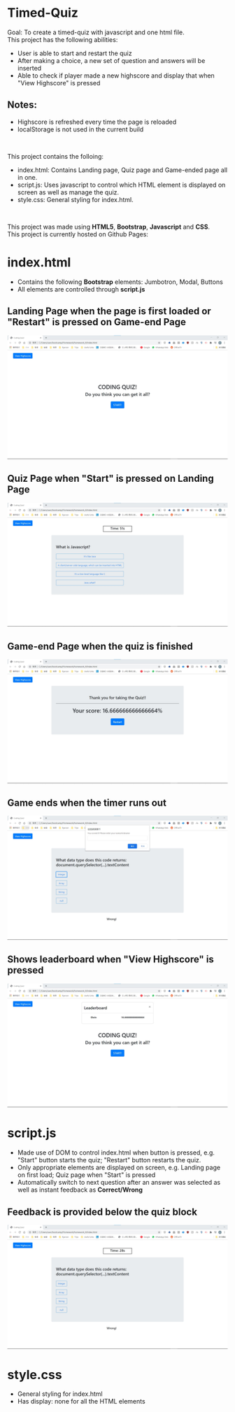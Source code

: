 # Timed-Quiz
Goal: To create a timed-quiz with javascript and one html file.<br>
This project has the following abilities:
- User is able to start and restart the quiz
- After making a choice, a new set of question and answers will be inserted
- Able to check if player made a new highscore and display that when "View Highscore" is pressed

## Notes:
- Highscore is refreshed every time the page is reloaded
- localStorage is not used in the current build

<br>

This project contains the folloing:
- index.html: Contains Landing page, Quiz page and Game-ended page all in one.
- script.js: Uses javascript to control which HTML element is displayed on screen as well as manage the quiz.
- style.css: General styling for index.html.

<br>

This project was made using **HTML5**, **Bootstrap**, **Javascript** and **CSS**.<br>
This project is currently hosted on Github Pages:

# index.html
- Contains the following **Bootstrap** elements: Jumbotron, Modal, Buttons
- All elements are controlled through **script.js**

## Landing Page when the page is first loaded or "Restart" is pressed on Game-end Page
<img src="./img/readme/landing.jpg" alt="Landing page showcase" style="margin-left: auto; margin-right: auto" />

## Quiz Page when "Start" is pressed on Landing Page
<img src="./img/readme/quiz.jpg" alt="Quiz page showcase" style="margin-left: auto; margin-right: auto" />

## Game-end Page when the quiz is finished
<img src="./img/readme/gameend_finished.jpg" alt="Game-end page showcase" style="margin-left: auto; margin-right: auto" />

## Game ends when the timer runs out
<img src="./img/readme/gameend_timeout.jpg" alt="Game-end page at timeout showcase" style="margin-left: auto; margin-right: auto" />

## Shows leaderboard when "View Highscore" is pressed
<img src="./img/readme/leaderboard.jpg" alt="Leaderboard showcase" style="margin-left: auto; margin-right: auto" />

# script.js
- Made use of DOM to control index.html when button is pressed, e.g. "Start" button starts the quiz; "Restart" button restarts the quiz.
- Only appropriate elements are displayed on screen, e.g. Landing page on first load; Quiz page when "Start" is pressed
- Automatically switch to next question after an answer was selected as well as instant feedback as **Correct/Wrong**

## Feedback is provided below the quiz block
<img src="./img/readme/quiz_feedback.jpg" alt="index.html showcase" style="margin-left: auto; margin-right: auto" />

# style.css
- General styling for index.html
- Has display: none for all the HTML elements